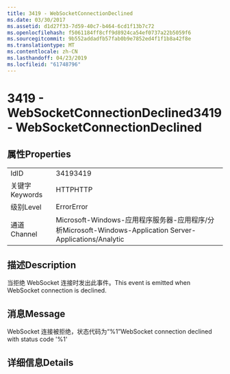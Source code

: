 ```yaml
---
title: 3419 - WebSocketConnectionDeclined
ms.date: 03/30/2017
ms.assetid: d1d27f33-7d59-40c7-b464-6cd1f13b7c72
ms.openlocfilehash: f5061184ff8cff9d8924ca54ef0737a22b5059f6
ms.sourcegitcommit: 9b552addadfb57fab0b9e7852ed4f1f1b8a42f8e
ms.translationtype: MT
ms.contentlocale: zh-CN
ms.lasthandoff: 04/23/2019
ms.locfileid: "61748796"
---
```

# <a name="3419---websocketconnectiondeclined"></a><span data-ttu-id="a3701-102">3419 - WebSocketConnectionDeclined</span><span class="sxs-lookup"><span data-stu-id="a3701-102">3419 - WebSocketConnectionDeclined</span></span>
## <a name="properties"></a><span data-ttu-id="a3701-103">属性</span><span class="sxs-lookup"><span data-stu-id="a3701-103">Properties</span></span>  
  
|||  
|-|-|  
|<span data-ttu-id="a3701-104">Id</span><span class="sxs-lookup"><span data-stu-id="a3701-104">ID</span></span>|<span data-ttu-id="a3701-105">3419</span><span class="sxs-lookup"><span data-stu-id="a3701-105">3419</span></span>|  
|<span data-ttu-id="a3701-106">关键字</span><span class="sxs-lookup"><span data-stu-id="a3701-106">Keywords</span></span>|<span data-ttu-id="a3701-107">HTTP</span><span class="sxs-lookup"><span data-stu-id="a3701-107">HTTP</span></span>|  
|<span data-ttu-id="a3701-108">级别</span><span class="sxs-lookup"><span data-stu-id="a3701-108">Level</span></span>|<span data-ttu-id="a3701-109">Error</span><span class="sxs-lookup"><span data-stu-id="a3701-109">Error</span></span>|  
|<span data-ttu-id="a3701-110">通道</span><span class="sxs-lookup"><span data-stu-id="a3701-110">Channel</span></span>|<span data-ttu-id="a3701-111">Microsoft-Windows-应用程序服务器-应用程序/分析</span><span class="sxs-lookup"><span data-stu-id="a3701-111">Microsoft-Windows-Application Server-Applications/Analytic</span></span>|  
  
## <a name="description"></a><span data-ttu-id="a3701-112">描述</span><span class="sxs-lookup"><span data-stu-id="a3701-112">Description</span></span>  
 <span data-ttu-id="a3701-113">当拒绝 WebSocket 连接时发出此事件。</span><span class="sxs-lookup"><span data-stu-id="a3701-113">This event is emitted when WebSocket connection is declined.</span></span>  
  
## <a name="message"></a><span data-ttu-id="a3701-114">消息</span><span class="sxs-lookup"><span data-stu-id="a3701-114">Message</span></span>  
 <span data-ttu-id="a3701-115">WebSocket 连接被拒绝，状态代码为“%1”</span><span class="sxs-lookup"><span data-stu-id="a3701-115">WebSocket connection declined with status code '%1'</span></span>  
  
## <a name="details"></a><span data-ttu-id="a3701-116">详细信息</span><span class="sxs-lookup"><span data-stu-id="a3701-116">Details</span></span>
